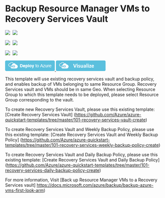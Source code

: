 # Backup Resource Manager VMs to Recovery Services Vault

<IMG SRC="https://azbotstorage.blob.core.windows.net/badges/101-recovery-services-backup-vms/PublicLastTestDate.svg" />&nbsp;
<IMG SRC="https://azbotstorage.blob.core.windows.net/badges/101-recovery-services-backup-vms/PublicDeployment.svg" />&nbsp;

<IMG SRC="https://azbotstorage.blob.core.windows.net/badges/101-recovery-services-backup-vms/FairfaxLastTestDate.svg" />&nbsp;
<IMG SRC="https://azbotstorage.blob.core.windows.net/badges/101-recovery-services-backup-vms/FairfaxDeployment.svg" />&nbsp;

<IMG SRC="https://azbotstorage.blob.core.windows.net/badges/101-recovery-services-backup-vms/BestPracticeResult.svg" />&nbsp;
<IMG SRC="https://azbotstorage.blob.core.windows.net/badges/101-recovery-services-backup-vms/CredScanResult.svg" />&nbsp;

<a href="https://portal.azure.com/#create/Microsoft.Template/uri/https%3A%2F%2Fraw.githubusercontent.com%2FAzure%2Fazure-quickstart-templates%2Fmaster%2F101-recovery-services-backup-vms%2Fazuredeploy.json" target="_blank">
    <img src="https://raw.githubusercontent.com/Azure/azure-quickstart-templates/master/1-CONTRIBUTION-GUIDE/images/deploytoazure.png"/>
</a>
<a href="http://armviz.io/#/?load=https%3A%2F%2Fraw.githubusercontent.com%2FAzure%2Fazure-quickstart-templates%2Fmaster%2F101-recovery-services-backup-vms%2Fazuredeploy.json" target="_blank">
    <img src="https://raw.githubusercontent.com/Azure/azure-quickstart-templates/master/1-CONTRIBUTION-GUIDE/images/visualizebutton.png"/>
</a>

This template will use existing recovery services vault and backup policy, and enables backup of VMs belonging to same Resource Group. Recovery Services vault and VMs should be in same Geo. When selecting Resource Group to which this template needs to be deployed, please select Resource Group corresponding to the vault. 

To create new Recovery Services Vault, please use this existing template: [Create Recovery Services Vault] (https://github.com/Azure/azure-quickstart-templates/tree/master/101-recovery-services-vault-create)

To create Recovery Services Vault and Weekly Backup Policy, please use this existing template: [Create Recovery Services Vault and Weekly Backup Policy] (https://github.com/Azure/azure-quickstart-templates/tree/master/101-recovery-services-weekly-backup-policy-create)

To create Recovery Services Vault and Daily Backup Policy, please use this existing template: [Create Recovery Services Vault and Daily Backup Policy] (https://github.com/Azure/azure-quickstart-templates/tree/master/101-recovery-services-daily-backup-policy-create)

For more information, Visit [Back up Resource Manager VMs to a Recovery Services vault] https://docs.microsoft.com/azure/backup/backup-azure-vms-first-look-arm)
